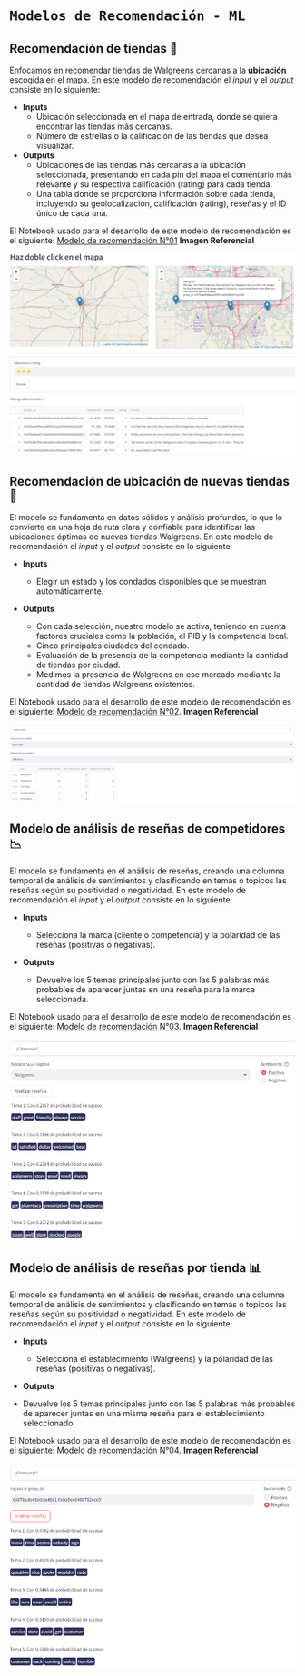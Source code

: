 # ```Modelos de Recomendación - ML```

## Recomendación de tiendas 🏪

Enfocamos en recomendar tiendas de Walgreens cercanas a la **ubicación** escogida en el mapa. En este modelo de recomendación el *input* y el *output* consiste en lo siguiente:

- **Inputs**
  - Ubicación seleccionada en el mapa de entrada, donde se quiera encontrar las tiendas más cercanas.
  - Número de estrellas o la calificación de las tiendas que desea visualizar.
- **Outputs**
  - Ubicaciones de las tiendas más cercanas a la ubicación seleccionada, presentando en cada pin del mapa el comentario más relevante y su respectiva calificación (rating) para cada tienda.
  - Una tabla donde se proporciona información sobre cada tienda, incluyendo su geolocalización, calificación (rating), reseñas y el ID único de cada una.

El Notebook usado para el desarrollo de este modelo de recomendación es el siguiente: [Modelo de recomendación N°01](/01.ML_Ubicación%20de%20Tiendas.ipynb)
**Imagen Referencial**

![ML1](../assets/ML1.png)

## Recomendación de ubicación de nuevas tiendas 📌

El modelo se fundamenta en datos sólidos y análisis profundos, lo que lo convierte en una hoja de ruta clara y confiable para identificar las ubicaciones óptimas de nuevas tiendas Walgreens. En este modelo de recomendación el *input* y el *output* consiste en lo siguiente:

- **Inputs**
  - Elegir un estado y los condados disponibles que se muestran automáticamente.

- **Outputs**
  - Con cada selección, nuestro modelo se activa, teniendo en cuenta factores cruciales como la población, el PIB y la competencia local.
  - Cinco principales ciudades del condado.
  - Evaluación de la presencia de la competencia mediante la cantidad de tiendas por ciudad.
  - Medimos la presencia de Walgreens en ese mercado mediante la cantidad de tiendas Walgreens existentes.

El Notebook usado para el desarrollo de este modelo de recomendación es el siguiente: [Modelo de recomendación N°02](/02.%20ML2_Reubicación_Tiendas.ipynb).
**Imagen Referencial**

![ML2](../assets/ML2.png)

## Modelo de análisis de reseñas de competidores 📉

El modelo se fundamenta en el análisis de reseñas, creando una columna temporal de análisis de sentimientos y clasificando en temas o tópicos las reseñas según su positividad o negatividad. En este modelo de recomendación el *input* y el *output* consiste en lo siguiente:

- **Inputs**
  - Selecciona la marca (cliente o competencia) y la polaridad de las reseñas (positivas o negativas).

- **Outputs**
  - Devuelve los 5 temas principales junto con las 5 palabras más probables de aparecer juntas en una reseña para la marca seleccionada.

El Notebook usado para el desarrollo de este modelo de recomendación es el siguiente: [Modelo de recomendación N°03](/03.%20ML3_Analisis_Reseñas.ipynb).
**Imagen Referencial**

![ML3](../assets/ML3.png)

## Modelo de análisis de reseñas por tienda 📊

El modelo se fundamenta en el análisis de reseñas, creando una columna temporal de análisis de sentimientos y clasificando en temas o tópicos las reseñas según su positividad o negatividad. En este modelo de recomendación el *input* y el *output* consiste en lo siguiente:

- **Inputs**
  - Selecciona el establecimiento (Walgreens) y la polaridad de las reseñas (positivas o negativas).

- **Outputs**
- Devuelve los 5 temas principales junto con las 5 palabras más probables de aparecer juntas en una misma reseña para el establecimiento seleccionado.

El Notebook usado para el desarrollo de este modelo de recomendación es el siguiente: [Modelo de recomendación N°04](/03.%20ML3_Analisis_Reseñas.ipynb).
**Imagen Referencial**

![ML4](../assets/ML4.png)
